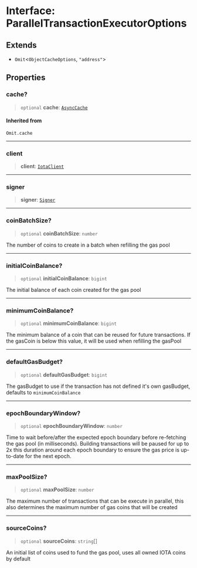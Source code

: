 # Interface: ParallelTransactionExecutorOptions

## Extends

- `Omit`\<`ObjectCacheOptions`, `"address"`\>

## Properties

### cache?

> `optional` **cache**: [`AsyncCache`](../classes/AsyncCache.md)

#### Inherited from

`Omit.cache`

***

### client

> **client**: [`IotaClient`](../../client/classes/IotaClient.md)

***

### signer

> **signer**: [`Signer`](../../cryptography/classes/Signer.md)

***

### coinBatchSize?

> `optional` **coinBatchSize**: `number`

The number of coins to create in a batch when refilling the gas pool

***

### initialCoinBalance?

> `optional` **initialCoinBalance**: `bigint`

The initial balance of each coin created for the gas pool

***

### minimumCoinBalance?

> `optional` **minimumCoinBalance**: `bigint`

The minimum balance of a coin that can be reused for future transactions.  If the gasCoin is below this value, it will be used when refilling the gasPool

***

### defaultGasBudget?

> `optional` **defaultGasBudget**: `bigint`

The gasBudget to use if the transaction has not defined it's own gasBudget, defaults to `minimumCoinBalance`

***

### epochBoundaryWindow?

> `optional` **epochBoundaryWindow**: `number`

Time to wait before/after the expected epoch boundary before re-fetching the gas pool (in milliseconds).
Building transactions will be paused for up to 2x this duration around each epoch boundary to ensure the
gas price is up-to-date for the next epoch.

***

### maxPoolSize?

> `optional` **maxPoolSize**: `number`

The maximum number of transactions that can be execute in parallel, this also determines the maximum number of gas coins that will be created

***

### sourceCoins?

> `optional` **sourceCoins**: `string`[]

An initial list of coins used to fund the gas pool, uses all owned IOTA coins by default
